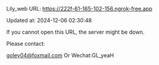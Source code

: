 Lily_web URL: https://222f-61-165-102-156.ngrok-free.app

Updated at: 2024-12-06 02:30:48

If you cannot open this URL, the server might be down.

Please contact: 

goley04@foxmail.com Or Wechat:GL_yeaH